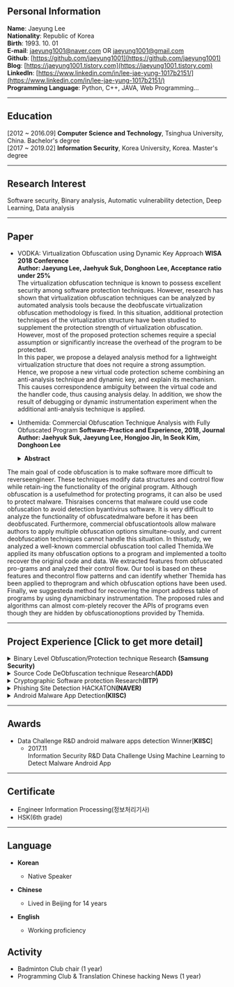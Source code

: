 ## Personal Information

**Name**:   Jaeyung Lee<br>
**Nationality**:   Republic of Korea <br>
**Birth**:  1993. 10. 01<br>
**E-mail**: jaeyung1001@naver.com OR jaeyung1001@gmail.com<br>
**Github**: [https://github.com/jaeyung1001](https://github.com/jaeyung1001)<br>
**Blog**:   [https://jaeyung1001.tistory.com](https://jaeyung1001.tistory.com)<br>
**LinkedIn**: [https://www.linkedin.com/in/lee-jae-yung-1017b2151/](https://www.linkedin.com/in/lee-jae-yung-1017b2151/)<br>
**Programming Language**:  Python, C++, JAVA, Web Programming...<br>

***
## Education

\[2012 ~ 2016.09\] <strong>Computer Science and Technology</strong>, Tsinghua University, China. Bachelor's degree <br>
\[2017 ~ 2019.02\] <strong>Information Security</strong>, Korea University, Korea. Master's degree <br>

***
## Research Interest

Software security, Binary analysis, Automatic vulnerability detection, Deep Learning, Data analysis

***
## Paper

- VODKA: Virtualization Obfuscation using Dynamic Key Approach <strong>WISA 2018 Conference</strong><br>
  **Author: Jaeyung Lee, Jaehyuk Suk, Donghoon Lee, Acceptance ratio under 25%**<br>
  The virtualization obfuscation technique is known to possess excellent security among software protection techniques. However, research has shown that virtualization obfuscation techniques can be analyzed by automated analysis tools because the deobfuscate virtualization obfuscation methodology is fixed. In this situation, additional protection techniques of the virtualization structure have been studied to supplement the protection strength of virtualization obfuscation. However, most of the proposed protection schemes require a special assumption or significantly increase the overhead of the program to be protected.<br>
  In this paper, we propose a delayed analysis method for a lightweight virtualization structure that does not require a strong assumption. Hence, we propose a new virtual code protection scheme combining an anti-analysis technique and dynamic key, and explain its mechanism. This causes correspondence ambiguity between the virtual code and the handler code, thus causing analysis delay. In addition, we show the result of debugging or dynamic instrumentation experiment when the additional anti-analysis technique is applied.

- Unthemida: Commercial Obfuscation Technique Analysis with Fully Obfuscated Program <strong>Software-Practice and Experience, 2018, Journal</strong><br>
  **Author: Jaehyuk Suk, Jaeyung Lee, Hongjoo Jin, In Seok Kim, Donghoon Lee**<br>
  <details><summary><strong>Abstract</strong></summary>
 The main goal of code obfuscation is to make software more difficult to reverseengineer. These techniques modify data structures and control flow while retain-ing the functionality of the original program. Although obfuscation is a usefulmethod for protecting programs, it can also be used to protect malware. Thisraises concerns that malware could use code obfuscation to avoid detection byantivirus software. It is very difficult to analyze the functionality of obfuscatedmalware before it has been deobfuscated. Furthermore, commercial obfuscationtools allow malware authors to apply multiple obfuscation options simultane-ously, and current deobfuscation techniques cannot handle this situation. In thisstudy, we analyzed a well-known commercial obfuscation tool called Themida.We applied its many obfuscation options to a program and implemented a toolto recover the original code and data. We extracted features from obfuscated pro-grams and analyzed their control flow. Our tool is based on these features and thecontrol flow patterns and can identify whether Themida has been applied to theprogram and which obfuscation options have been used. Finally, we suggesteda method for recovering the import address table of programs by using dynamicbinary instrumentation. The proposed rules and algorithms can almost com-pletely recover the APIs of programs even though they are hidden by obfuscationoptions provided by Themida. </details>

***
## Project Experience \[Click to get more detail]

<details><summary>Binary Level Obfuscation/Protection technique Research <strong>(Samsung Security)</strong></summary>

<li><strong>Project Abstract</strong>
    <ul>
        <li>Research about delay method for Software which applied Binary Level Obfuscation technique</li>
    </ul>
</li>

</details>

<details><summary>Source Code DeObfuscation technique Research<strong>(ADD)</strong></summary>

#### yes, even hidden code blocks!

</details>

<details><summary>Cryptographic Software protection Research<strong>(IITP)</strong></summary>

#### yes, even hidden code blocks!

</details>

<details><summary>Phishing Site Detection HACKATON<strong>(NAVER)</strong></summary>

**yes, even hidden code blocks!**

</details>

<details><summary>Android Malware App Detection<strong>(KIISC)</strong></summary>

**yes, even hidden code blocks!**

</details>

***

## Awards

- Data Challenge R&D android malware apps detection Winner\[**KIISC**\]
  - 2017.11<br>
  Information Security R&D Data Challenge Using Machine Learning to Detect Malware Android App

***
## Certificate

- Engineer Information Processing(정보처리기사)
- HSK(6th grade)

***
## Language

- **Korean**
  - Native Speaker
  
- **Chinese**
  - Lived in Beijing for 14 years
  
- **English**
  - Working proficiency

## Activity

- Badminton Club chair (1 year)
- Programming Club & Translation Chinese hacking News (1 year)
